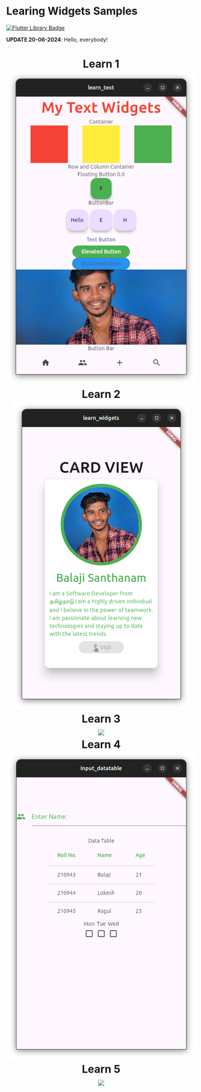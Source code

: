 Learing Widgets Samples
=======================

<a href="https://github.com/SriBalaji2112/Flutter-Projects">
    <img src="https://img.shields.io/badge/flutter-blue?style=for-the-badge&logo=flutter&logoColor=white" alt="Flutter Library Badge"/>
  </a>


**UPDATE 20-06-2024**: Hello, everybody!

<div id="badges" align="center">
    <h1>Learn 1<br>
  <a href="https://github.com/SriBalaji2112/Flutter-Projects/tree/main/learning/learn_1">
    <img src="../images/learning/learn_1.png"/>
  </a>
  <br>
  Learn 2<br>
  <a href="https://github.com/SriBalaji2112/Flutter-Projects/tree/main/learning/learn_2">
    <img src="../images/learning/learn_2.png"/>
  </a>
  <br>
  Learn 3<br>
  <a href="https://github.com/SriBalaji2112/Flutter-Projects/tree/main/learning/learn_3">
    <img src="../images/learning/learn_3.png"/>
  </a>
  <br>
  Learn 4<br>
  <a href="https://github.com/SriBalaji2112/Flutter-Projects/tree/main/learning/learn_4">
    <img src="../images/learning/learn_4.png"/>
  </a>
  <br>
  Learn 5<br>
  <a href="https://github.com/SriBalaji2112/Flutter-Projects/tree/main/learning/learn_5">
    <img src="../images/learning/learn_5.png"/>
  </a>
</div>